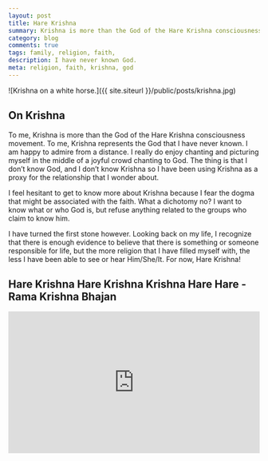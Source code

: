 ```yaml
---
layout: post
title: Hare Krishna
summary: Krishna is more than the God of the Hare Krishna consciousness movement. To me, Krishna represents the God that I have never known.
category: blog
comments: true
tags: family, religion, faith,
description: I have never known God. 
meta: religion, faith, krishna, god
---
```


![Krishna on a white horse.]({{ site.siteurl }}/public/posts/krishna.jpg)

## On Krishna

To me, Krishna is more than the God of the Hare Krishna consciousness movement. To me, Krishna represents the God that I have never known. I am happy to admire from a distance. I really do enjoy chanting and picturing myself in the middle of a joyful crowd chanting to God. The thing is that I don’t know God, and I don’t know Krishna so I have been using Krishna as a proxy for the relationship that I wonder about. 

I feel hesitant to get to know more about Krishna because I fear the dogma that might be associated with the faith. What a dichotomy no? I want to know what or who God is, but refuse anything related to the groups who claim to know him. 

I have turned the first stone however. Looking back on my life, I recognize that there is enough evidence to believe that there is something or someone responsible for life, but the more religion that I have filled myself with, the less I have been able to see or hear Him/She/It. For now, Hare Krishna!

## Hare Krishna Hare Krishna Krishna Hare Hare - Rama Krishna Bhajan  

<style>.embed-container { position: relative; padding-bottom: 56.25%; height: 0; overflow: hidden; max-width: 100%; } .embed-container iframe, .embed-container object, .embed-container embed { position: absolute; top: 0; left: 0; width: 100%; height: 100%; }</style>
<div class='embed-container'><iframe src='https://www.youtube.com/embed/hfZUrBy4QZQ' frameborder='0' allowfullscreen></iframe></div>